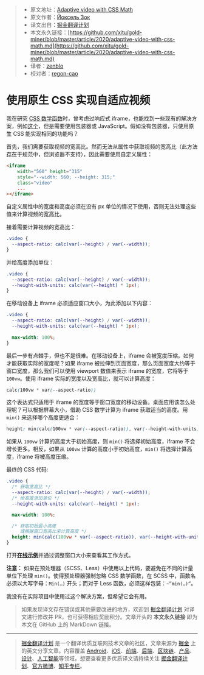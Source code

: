 > * 原文地址：[Adaptive video with CSS Math](https://medium.com/@yokselzok/adaptive-video-with-css-math-d71640c6068a)
> * 原文作者：[Йоксель Зок](https://medium.com/@yokselzok)
> * 译文出自：[掘金翻译计划](https://github.com/xitu/gold-miner)
> * 本文永久链接：[https://github.com/xitu/gold-miner/blob/master/article/2020/adaptive-video-with-css-math.md](https://github.com/xitu/gold-miner/blob/master/article/2020/adaptive-video-with-css-math.md)
> * 译者：[zenblo](https://github.com/zenblo)
> * 校对者：[regon-cao](https://github.com/regon-cao)

# 使用原生 CSS 实现自适应视频

我在研究 [CSS 数学函数](https://www.w3.org/TR/css-values-4/#calc-notation)时，曾考虑过响应式 iframe，也能找到一些现有的解决方案，例如[这个](https://css-tricks.com/fluid-width-video/)，但是需要使用包装器或 JavaScript。假如没有包装器，只使用原生 CSS 能实现相同的功能吗？

首先，我们需要获取视频的宽高比。然而无法从属性中获取视频的宽高比（此方法[存在](https://www.w3.org/TR/css-values-3/#attr-notation)于规范中，但浏览器不支持），因此需要使用自定义属性：

```HTML
<iframe
    width="560" height="315"
    style="--width: 560; --height: 315;"
    class="video"
    ...
></iframe>
```

自定义属性中的宽度和高度必须在没有 px 单位的情况下使用，否则无法处理这些值来计算视频的宽高比。

接着需要计算视频的宽高比：

```css
.video {
  --aspect-ratio: calc(var(--height) / var(--width));
}
```

并给高度添加单位：

```css
.video {
  --aspect-ratio: calc(var(--height) / var(--width));
  --height-with-units: calc(var(--height) * 1px);
}
```

在移动设备上 iframe 必须适应窗口大小，为此添加以下内容：

```css
.video {
  --aspect-ratio: calc(var(--height) / var(--width));
  --height-with-units: calc(var(--height) * 1px);
  
  max-width: 100%;
}
```

最后一步有点棘手，但也不是很难。在移动设备上，iframe 会被宽度压缩。如何才能获取实际的宽度呢？如果 iframe 被拉伸到页面宽度，那么页面宽度大约等于窗口宽度，那么我们可以使用 viewport 数值来表示 iframe 的宽度，它将等于 `100vw`。使用 iframe 实际的宽度以及宽高比，就可以计算高度：

```css
calc(100vw * var(--aspect-ratio))
```

这个表达式只适用于 iframe 的宽度等于窗口宽度的移动设备。桌面应用该怎么处理呢？可以根据屏幕大小，借助 CSS 数学计算为 iframe 获取适当的高度。用 `min()` 来选择哪个高度更适合：

```css
height: min(calc(100vw * var(--aspect-ratio)), var(--height-with-units));
```

如果从 `100vw` 计算的高度大于初始高度，则 `min()` 将选择初始高度，iframe 不会增长更多。相反，如果从 `100vw` 计算的高度小于初始高度，`min()` 将选择计算高度，iframe 将被高度压缩。

最终的 CSS 代码:

```CSS
.video {
  /* 获取宽高比 */
  --aspect-ratio: calc(var(--height) / var(--width));
  /* 给高度添加单位 */
  --height-with-units: calc(var(--height) * 1px);

  max-width: 100%;

  /* 获取初始最小高度
     或根据窗口宽高比来计算高度 */
  height: min(calc(100vw * var(--aspect-ratio)), var(--height-with-units));
}
```

打开[**在线示例**](https://codepen.io/yoksel/pen/oNxmgYq?editors=0100)并通过调整窗口大小来查看其工作方式。

**注意：** 如果在预处理器（SCSS、Less）中使用以上代码，要避免在不同的计量单位下处理 `min()`。使得预处理器强制忽略 CSS 数学函数，在 SCSS 中，函数名必须以大写字母：`Min(…)` 开头；而对于 Less 函数，必须这样包装：`~”min(…)”`。

我没有在实际项目中使用过这个解决方案，但希望它会有用。

> 如果发现译文存在错误或其他需要改进的地方，欢迎到 [掘金翻译计划](https://github.com/xitu/gold-miner) 对译文进行修改并 PR，也可获得相应奖励积分。文章开头的 **本文永久链接** 即为本文在 GitHub 上的 MarkDown 链接。

---

> [掘金翻译计划](https://github.com/xitu/gold-miner) 是一个翻译优质互联网技术文章的社区，文章来源为 [掘金](https://juejin.im) 上的英文分享文章。内容覆盖 [Android](https://github.com/xitu/gold-miner#android)、[iOS](https://github.com/xitu/gold-miner#ios)、[前端](https://github.com/xitu/gold-miner#前端)、[后端](https://github.com/xitu/gold-miner#后端)、[区块链](https://github.com/xitu/gold-miner#区块链)、[产品](https://github.com/xitu/gold-miner#产品)、[设计](https://github.com/xitu/gold-miner#设计)、[人工智能](https://github.com/xitu/gold-miner#人工智能)等领域，想要查看更多优质译文请持续关注 [掘金翻译计划](https://github.com/xitu/gold-miner)、[官方微博](http://weibo.com/juejinfanyi)、[知乎专栏](https://zhuanlan.zhihu.com/juejinfanyi)。
